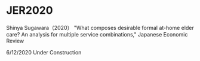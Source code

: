 # JER2020
 Shinya Sugawara（2020） "What composes desirable formal at-home elder care? An analysis for multiple service combinations," Japanese Economic Review

6/12/2020 Under Construction
